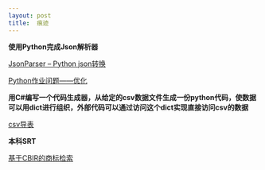 ```yaml
---
layout: post
title:  痕迹
---
```


**使用Python完成Json解析器**

[JsonParser – Python json转换](/project-JsonParser.html)

[Python作业问题——优化](python-work-problem.html)

</hr>

**用C#编写一个代码生成器，从给定的csv数据文件生成一份python代码，使数据可以用dict进行组织，外部代码可以通过访问这个dict实现直接访问csv的数据**

[csv导表](project-csvToPython)

</hr>

**本科SRT**

[基于CBIR的商标检索](roject-cbir)